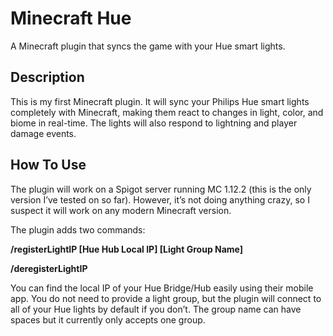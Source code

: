 # Minecraft Hue
A Minecraft plugin that syncs the game with your Hue smart lights.


## Description
This is my first Minecraft plugin. It will sync your Philips Hue smart lights completely with Minecraft, making them react to changes in light, color, and biome in real-time. The lights will also respond to lightning and player damage events. 

## How To Use
The plugin will work on a Spigot server running MC 1.12.2 (this is the only version I’ve tested on so far). However, it’s not doing anything crazy, so I suspect it will work on any modern Minecraft version.

The plugin adds two commands:

**/registerLightIP [Hue Hub Local IP] [Light Group Name]**

**/deregisterLightIP**

You can find the local IP of your Hue Bridge/Hub easily using their mobile app. You do not need to provide a light group, but the plugin will connect to all of your Hue lights by default if you don’t. The group name can have spaces but it currently only accepts one group.
